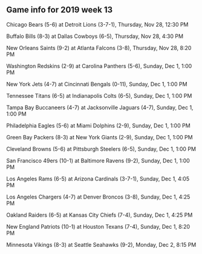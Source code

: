 ## Game info for 2019 week 13
Chicago Bears (5-6) at Detroit Lions (3-7-1), Thursday, Nov 28, 12:30 PM



Buffalo Bills (8-3) at Dallas Cowboys (6-5), Thursday, Nov 28, 4:30 PM



New Orleans Saints (9-2) at Atlanta Falcons (3-8), Thursday, Nov 28, 8:20 PM



Washington Redskins (2-9) at Carolina Panthers (5-6), Sunday, Dec 1, 1:00 PM

New York Jets (4-7) at Cincinnati Bengals (0-11), Sunday, Dec 1, 1:00 PM

Tennessee Titans (6-5) at Indianapolis Colts (6-5), Sunday, Dec 1, 1:00 PM

Tampa Bay Buccaneers (4-7) at Jacksonville Jaguars (4-7), Sunday, Dec 1, 1:00 PM

Philadelphia Eagles (5-6) at Miami Dolphins (2-9), Sunday, Dec 1, 1:00 PM

Green Bay Packers (8-3) at New York Giants (2-9), Sunday, Dec 1, 1:00 PM

Cleveland Browns (5-6) at Pittsburgh Steelers (6-5), Sunday, Dec 1, 1:00 PM

San Francisco 49ers (10-1) at Baltimore Ravens (9-2), Sunday, Dec 1, 1:00 PM



Los Angeles Rams (6-5) at Arizona Cardinals (3-7-1), Sunday, Dec 1, 4:05 PM

Los Angeles Chargers (4-7) at Denver Broncos (3-8), Sunday, Dec 1, 4:25 PM

Oakland Raiders (6-5) at Kansas City Chiefs (7-4), Sunday, Dec 1, 4:25 PM



New England Patriots (10-1) at Houston Texans (7-4), Sunday, Dec 1, 8:20 PM



Minnesota Vikings (8-3) at Seattle Seahawks (9-2), Monday, Dec 2, 8:15 PM

